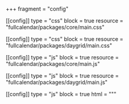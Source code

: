 +++
fragment = "config"

[[config]]
    type = "css"
    block = true
    resource = "fullcalendar/packages/core/main.css"

[[config]]
    type = "css"
    block = true
    resource = "fullcalendar/packages/daygrid/main.css"

[[config]]
    type = "js"
    block = true
    resource = "fullcalendar/packages/core/main.js"

[[config]]
    type = "js"
    block = true
    resource = "fullcalendar/packages/daygrid/main.js"

[[config]]
    type = "js"
    block = true
    html = """
    <script>
      document.addEventListener('DOMContentLoaded', function() {
        var calendarEl = document.getElementById('calendar');

        var calendar = new FullCalendar.Calendar(calendarEl, {
          plugins: [ 'dayGrid' ]
        });

        calendar.render();
      });
    </script>
    """
  
+++
